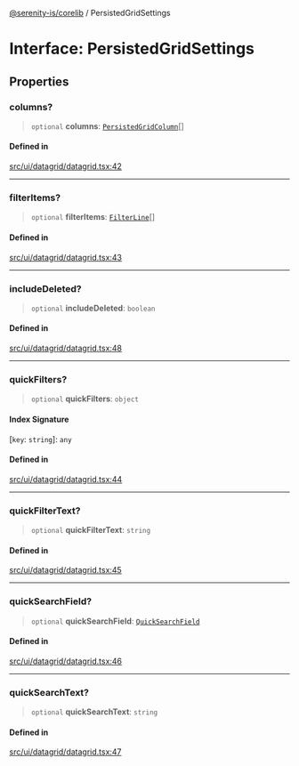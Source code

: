 [@serenity-is/corelib](../README.md) / PersistedGridSettings

# Interface: PersistedGridSettings

## Properties

### columns?

> `optional` **columns**: [`PersistedGridColumn`](PersistedGridColumn.md)[]

#### Defined in

[src/ui/datagrid/datagrid.tsx:42](https://github.com/serenity-is/serenity/blob/master/packages/corelib/src/ui/datagrid/datagrid.tsx#L42)

***

### filterItems?

> `optional` **filterItems**: [`FilterLine`](FilterLine.md)[]

#### Defined in

[src/ui/datagrid/datagrid.tsx:43](https://github.com/serenity-is/serenity/blob/master/packages/corelib/src/ui/datagrid/datagrid.tsx#L43)

***

### includeDeleted?

> `optional` **includeDeleted**: `boolean`

#### Defined in

[src/ui/datagrid/datagrid.tsx:48](https://github.com/serenity-is/serenity/blob/master/packages/corelib/src/ui/datagrid/datagrid.tsx#L48)

***

### quickFilters?

> `optional` **quickFilters**: `object`

#### Index Signature

 \[`key`: `string`\]: `any`

#### Defined in

[src/ui/datagrid/datagrid.tsx:44](https://github.com/serenity-is/serenity/blob/master/packages/corelib/src/ui/datagrid/datagrid.tsx#L44)

***

### quickFilterText?

> `optional` **quickFilterText**: `string`

#### Defined in

[src/ui/datagrid/datagrid.tsx:45](https://github.com/serenity-is/serenity/blob/master/packages/corelib/src/ui/datagrid/datagrid.tsx#L45)

***

### quickSearchField?

> `optional` **quickSearchField**: [`QuickSearchField`](QuickSearchField.md)

#### Defined in

[src/ui/datagrid/datagrid.tsx:46](https://github.com/serenity-is/serenity/blob/master/packages/corelib/src/ui/datagrid/datagrid.tsx#L46)

***

### quickSearchText?

> `optional` **quickSearchText**: `string`

#### Defined in

[src/ui/datagrid/datagrid.tsx:47](https://github.com/serenity-is/serenity/blob/master/packages/corelib/src/ui/datagrid/datagrid.tsx#L47)
